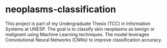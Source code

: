 # neoplasms-classification
This project is part of my Undergraduate Thesis (TCC) in Information Systems at UNESP. The goal is to classify skin neoplasms as benign or malignant using Machine Learning techniques. The model leverages Convolutional Neural Networks (CNNs) to improve classification accuracy.
